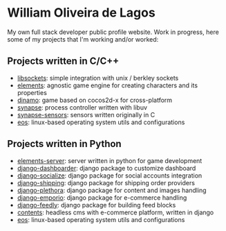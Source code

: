 # William Oliveira de Lagos

My own full stack developer public profile website. Work in progress, here some of my projects that I'm working and/or worked:

## Projects written in C/C++

- [libsockets](https://github.com/williamlagos/libsockets): simple integration with unix / berkley sockets
- [elements](https://github.com/williamlagos/elements): agnostic game engine for creating characters and its properties
- [dinamo](https://github.com/williamlagos/dinamo): game based on cocos2d-x for cross-platform
- [synapse](https://github.com/williamlagos/synapse): process controller written with libuv
- [synapse-sensors](https://github.com/williamlagos/synapse-sensors): sensors written originally in C
- [eos](https://github.com/williamlagos/eos): linux-based operating system utils and configurations

## Projects written in Python

- [elements-server](https://github.com/williamlagos/elements-server): server written in python for game development
- [django-dashboarder](https://github.com/williamlagos/django-dashboarder): django package to customize dashboard
- [django-socialize](https://github.com/williamlagos/django-socialize): django package for social accounts integration
- [django-shipping](https://github.com/williamlagos/django-shipping): django package for shipping order providers
- [django-plethora](https://github.com/williamlagos/django-plethora): django package for content and images handling
- [django-emporio](https://github.com/williamlagos/django-emporio): django package for e-commerce handling
- [django-feedly](https://github.com/williamlagos/django-feedly): django package for building feed blocks
- [contents](https://github.com/williamlagos/contents): headless cms with e-commerce platform, written in django
- [eos](https://github.com/williamlagos/eos): linux-based operating system utils and configurations
